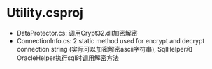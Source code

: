 # Utility.csproj

- DataProtector.cs: 调用Crypt32.dll加密解密
- ConnectionInfo.cs: 2 static method used for encrypt and decrypt connection string (实际可以加密解密ascii字符串), SqlHelper和OracleHelper执行sql时调用解密方法

